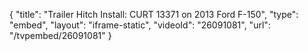 {
    "title": "Trailer Hitch Install: CURT 13371 on 2013 Ford F-150",
    "type": "embed",
    "layout": "iframe-static",
    "videoId": "26091081",
    "url": "\/tvpembed\/26091081"
}